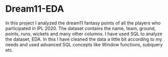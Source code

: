 # Dream11-EDA
In this project I analyzed the dream11 fantasy points of all the players who participated in IPL 2020.
The dataset contains the name, team, ground, points, runs, wickets and many other columns.
I have used SQL to analyze the dataset, EDA.
In this I have cleaned the data a little bit according to my needs and used advanced SQL concepts like Window functions, subquery etc.

